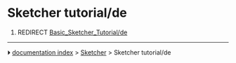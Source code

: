 # Sketcher tutorial/de
1.  REDIRECT [Basic_Sketcher_Tutorial/de](Basic_Sketcher_Tutorial/de.md)



---
⏵ [documentation index](../README.md) > [Sketcher](Sketcher_Workbench.md) > Sketcher tutorial/de
